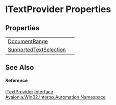 # ITextProvider Properties




## Properties
<table>
<tr>
<td><a href="P_Avalonia_Win32_Interop_Automation_ITextProvider_DocumentRange">DocumentRange</a></td>
<td> </td>
</tr>
<tr>
<td><a href="P_Avalonia_Win32_Interop_Automation_ITextProvider_SupportedTextSelection">SupportedTextSelection</a></td>
<td> </td>
</tr>
</table>

## See Also


#### Reference
<a href="T_Avalonia_Win32_Interop_Automation_ITextProvider">ITextProvider Interface</a>  
<a href="N_Avalonia_Win32_Interop_Automation">Avalonia.Win32.Interop.Automation Namespace</a>  
